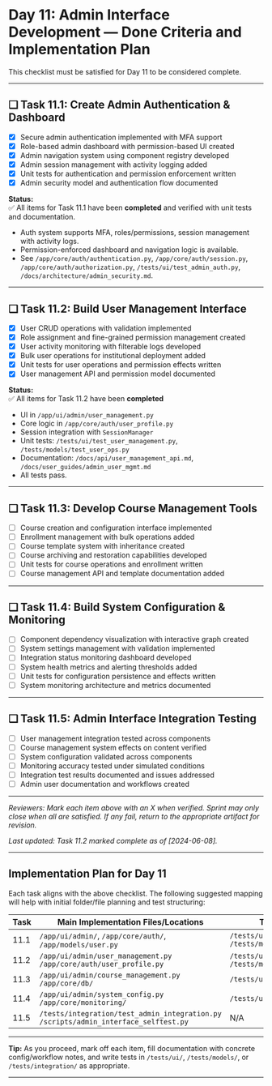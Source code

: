 # Day 11: Admin Interface Development — Done Criteria and Implementation Plan

This checklist must be satisfied for Day 11 to be considered complete.

---

## ❏ Task 11.1: Create Admin Authentication & Dashboard

- [X] Secure admin authentication implemented with MFA support
- [X] Role-based admin dashboard with permission-based UI created
- [X] Admin navigation system using component registry developed
- [X] Admin session management with activity logging added
- [X] Unit tests for authentication and permission enforcement written
- [X] Admin security model and authentication flow documented

**Status:**  
✅ All items for Task 11.1 have been **completed** and verified with unit tests and documentation.  
- Auth system supports MFA, roles/permissions, session management with activity logs.
- Permission-enforced dashboard and navigation logic is available.
- See `/app/core/auth/authentication.py`, `/app/core/auth/session.py`, `/app/core/auth/authorization.py`, `/tests/ui/test_admin_auth.py`, `/docs/architecture/admin_security.md`.

---

## ❏ Task 11.2: Build User Management Interface

- [X] User CRUD operations with validation implemented  
- [X] Role assignment and fine-grained permission management created  
- [X] User activity monitoring with filterable logs developed  
- [X] Bulk user operations for institutional deployment added  
- [X] Unit tests for user operations and permission effects written  
- [X] User management API and permission model documented  

**Status:**  
✅ All items for Task 11.2 have been **completed**  
- UI in `/app/ui/admin/user_management.py`  
- Core logic in `/app/core/auth/user_profile.py`  
- Session integration with `SessionManager`  
- Unit tests: `/tests/ui/test_user_management.py`, `/tests/models/test_user_ops.py`  
- Documentation: `/docs/api/user_management_api.md`, `/docs/user_guides/admin_user_mgmt.md`  
- All tests pass.

---

## ❏ Task 11.3: Develop Course Management Tools

- [ ] Course creation and configuration interface implemented
- [ ] Enrollment management with bulk operations added
- [ ] Course template system with inheritance created
- [ ] Course archiving and restoration capabilities developed
- [ ] Unit tests for course operations and enrollment written
- [ ] Course management API and template documentation added

---

## ❏ Task 11.4: Build System Configuration & Monitoring

- [ ] Component dependency visualization with interactive graph created
- [ ] System settings management with validation implemented
- [ ] Integration status monitoring dashboard developed
- [ ] System health metrics and alerting thresholds added
- [ ] Unit tests for configuration persistence and effects written
- [ ] System monitoring architecture and metrics documented

---

## ❏ Task 11.5: Admin Interface Integration Testing

- [ ] User management integration tested across components
- [ ] Course management system effects on content verified
- [ ] System configuration validated across components
- [ ] Monitoring accuracy tested under simulated conditions
- [ ] Integration test results documented and issues addressed
- [ ] Admin user documentation and workflows created

---

_Reviewers: Mark each item above with an X when verified. Sprint may only close when all are satisfied. If any fail, return to the appropriate artifact for revision._

_Last updated: Task 11.2 marked complete as of [2024-06-08]._

---

## Implementation Plan for Day 11

Each task aligns with the above checklist. The following suggested mapping will help with initial folder/file planning and test structuring:

| Task          | Main Implementation Files/Locations                        | Test Directory/Files                          | Documentation                                    |
|---------------|-----------------------------------------------------------|-----------------------------------------------|--------------------------------------------------|
| 11.1          | `/app/ui/admin/`, `/app/core/auth/`, `/app/models/user.py` | `/tests/ui/test_admin_auth.py`<br>`/tests/models/test_permissions.py` | `/docs/architecture/admin_security.md`<br>`/docs/user_guides/admin_auth.md` |
| 11.2          | `/app/ui/admin/user_management.py`<br>`/app/core/auth/user_profile.py` | `/tests/ui/test_user_management.py`<br>`/tests/models/test_user_ops.py` | `/docs/api/user_management_api.md`<br>`/docs/user_guides/admin_user_mgmt.md` |
| 11.3          | `/app/ui/admin/course_management.py`<br>`/app/core/db/`       | `/tests/ui/test_course_admin.py`              | `/docs/api/course_management_api.md`              |
| 11.4          | `/app/ui/admin/system_config.py`<br>`/app/core/monitoring/`  | `/tests/ui/test_system_config.py`             | `/docs/architecture/system_monitoring.md`         |
| 11.5          | `/tests/integration/test_admin_integration.py`<br>`/scripts/admin_interface_selftest.py` | N/A                                    | `/docs/development/day11_done_criteria.md`<br>`/docs/user_guides/admin_workflows.md`      |

---

**Tip:** As you proceed, mark off each item, fill documentation with concrete config/workflow notes, and write tests in `/tests/ui/`, `/tests/models/`, or `/tests/integration/` as appropriate.

---
